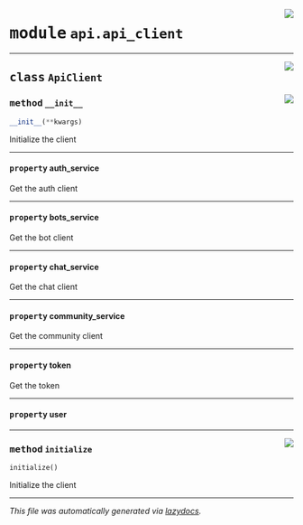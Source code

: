 <!-- markdownlint-disable -->

<a href="../../../src/switch/api/api_client.py#L0"><img align="right" src="https://img.shields.io/badge/-source-cccccc?style=flat-square"/></a>

# <kbd>module</kbd> `api.api_client`






---

<a href="../../../src/switch/api/api_client.py#L14"><img align="right" src="https://img.shields.io/badge/-source-cccccc?style=flat-square"/></a>

## <kbd>class</kbd> `ApiClient`




<a href="../../../src/switch/api/api_client.py#L20"><img align="right" src="https://img.shields.io/badge/-source-cccccc?style=flat-square"/></a>

### <kbd>method</kbd> `__init__`

```python
__init__(**kwargs)
```

Initialize the client 


---

#### <kbd>property</kbd> auth_service

Get the auth client 

---

#### <kbd>property</kbd> bots_service

Get the bot client 

---

#### <kbd>property</kbd> chat_service

Get the chat client 

---

#### <kbd>property</kbd> community_service

Get the community client 

---

#### <kbd>property</kbd> token

Get the token 

---

#### <kbd>property</kbd> user







---

<a href="../../../src/switch/api/api_client.py#L31"><img align="right" src="https://img.shields.io/badge/-source-cccccc?style=flat-square"/></a>

### <kbd>method</kbd> `initialize`

```python
initialize()
```

Initialize the client 




---

_This file was automatically generated via [lazydocs](https://github.com/ml-tooling/lazydocs)._
